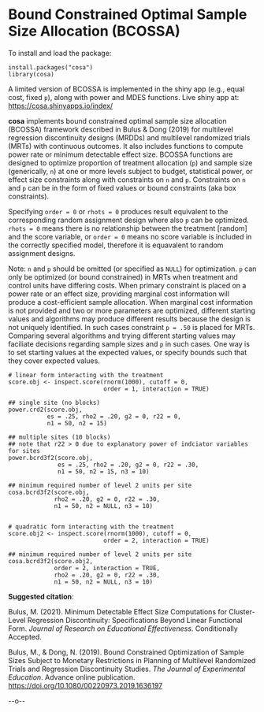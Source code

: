 # Bound Constrained Optimal Sample Size Allocation (BCOSSA)

To install and load the package:
```{r}
install.packages("cosa")
library(cosa)
```

A limited version of BCOSSA is implemented in the shiny app (e.g., equal cost, fixed `p`), along with power and MDES functions. Live shiny app at: <br>
<https://cosa.shinyapps.io/index/> <br>

**cosa** implements bound constrained optimal sample size allocation (BCOSSA) framework described in Bulus & Dong (2019) for multilevel regression discontinuity designs (MRDDs) and multilevel randomized trials (MRTs) with continuous outcomes. It also includes functions to compute power rate or minimum detectable effect size. BCOSSA functions are designed to optimize proportion of treatment allocation (`p`) and sample size (generically, `n`) at one or more levels subject to budget, statistical power, or effect size constraints along with constraints on `n` and `p`. Constraints on `n` and `p` can be in the form of fixed values or bound constraints (aka box constraints).

Specifying `order = 0` or `rhots = 0` produces result equivalent to the corresponding random assignment design where also `p` can be optimized. `rhots = 0` means there is no relationship between the treatment [random] and the score variable, or `order = 0` means no score variable is included in the correctly specified model, therefore it is equavalent to random assignment designs.

Note: `n` and `p` should be omitted (or specified as `NULL`) for optimization. `p` can only be optimized (or bound constrained) in MRTs when treatment and control units have differing costs. When primary constraint is placed on a power rate or an effect size, providing marginal cost information will produce a cost-efficient sample allocation. When marginal cost information is not provided and two or more parameters are optimized, different starting values and algorithms may produce different results because the design is not uniquely identified. In such cases constraint `p = .50` is placed for MRTs. Comparing several algorithms and trying different starting values may faciliate decisions regarding sample sizes and `p` in such cases. One way is to set starting values at the expected values, or specify bounds such that they cover expected values. 


```{r}
# linear form interacting with the treatment
score.obj <- inspect.score(rnorm(1000), cutoff = 0,
                           order = 1, interaction = TRUE)

## single site (no blocks)
power.crd2(score.obj,
           es = .25, rho2 = .20, g2 = 0, r22 = 0,
           n1 = 50, n2 = 15)

## multiple sites (10 blocks)
## note that r22 > 0 due to explanatory power of indciator variables for sites
power.bcrd3f2(score.obj, 
              es = .25, rho2 = .20, g2 = 0, r22 = .30,
              n1 = 50, n2 = 15, n3 = 10)

## minimum required number of level 2 units per site
cosa.bcrd3f2(score.obj, 
             rho2 = .20, g2 = 0, r22 = .30,
             n1 = 50, n2 = NULL, n3 = 10)


# quadratic form interacting with the treatment
score.obj2 <- inspect.score(rnorm(1000), cutoff = 0,
                           order = 2, interaction = TRUE)

## minimum required number of level 2 units per site
cosa.bcrd3f2(score.obj2, 
             order = 2, interaction = TRUE, 
             rho2 = .20, g2 = 0, r22 = .30,
             n1 = 50, n2 = NULL, n3 = 10)
```

**Suggested citation**:

Bulus, M. (2021). Minimum Detectable Effect Size Computations for Cluster-Level Regression Discontinuity: Specifications Beyond Linear Functional Form. *Journal of Research on Educational Effectiveness*. Conditionally Accepted.

Bulus, M., & Dong, N. (2019). Bound Constrained Optimization of Sample Sizes Subject to Monetary Restrictions in Planning of Multilevel Randomized Trials and Regression Discontinuity Studies. *The Journal of Experimental Education*. Advance online publication. <https://doi.org/10.1080/00220973.2019.1636197>

--o-- 
